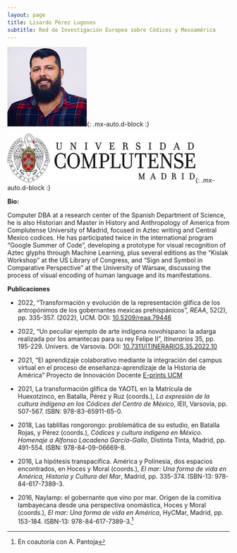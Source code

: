 ```yaml
---
layout: page
title: Lisardo Pérez Lugones
subtitle: Red de Investigación Europea sobre Códices y Mesoamérica
---
```

![PerezLugonesLisardo](/bio/img/PerezLugonesLisardo.jpg){: .mx-auto.d-block :}

![uni](/bio/img/UCM.jpg){: .mx-auto.d-block :}

**Bio:**

Computer DBA at a research center of the Spanish Department of Science, he is also Historian and Master in History and Anthropology of America from Complutense University of Madrid, focused in Aztec writing and Central Mexico codices. He has participated twice in the international program “Google Summer of Code”, developing a prototype for visual recognition of Aztec glyphs through Machine Learning, plus several editions as the “Kislak Workshop” at the US Library of Congress, and “Sign and Symbol in Comparative Perspective” at the University of Warsaw, discussing the process of visual encoding of human language and its manifestations.

**Publicaciones**

- 2022, “Transformación y evolución de la representación glífica de los antropónimos de los gobernantes mexicas prehispánicos”, *REAA*, 52(2), pp. 335-357. (2022), UCM. DOI: <a href="https://doi.org/10.5209/reaa.79446">10.5209/reaa.79446</a>

- 2022,  “Un peculiar ejemplo de arte indígena novohispano: la adarga realizada por los amantecas para su rey Felipe II”, *Itinerarios* 35, pp. 195-229. Univers. de Varsovia. DOI: <a href="https://doi.org/10.7311/ITINERARIOS.35.2022.10">10.7311/ITINERARIOS.35.2022.10</a>

- 2021, “El aprendizaje colaborativo mediante la integración del campus virtual en el proceso de enseñanza-aprendizaje de la Historia de América” Proyecto de Innovación Docente <a href="https://eprints.ucm.es/id/eprint/66574/">E-prints UCM</a>


- 2021, La transformación glífica de YAOTL en la Matrícula de Huexotzinco, en Batalla, Pérez y Ruz (coords.), *La expresión de la cultura indígena en los Códices del Centro de México*, IEII, Varsovia, pp. 507-567. ISBN: 978-83-65911-65-0.

- 2018, Las tablillas rongorongo: problemática de su estudio, en Batalla Rojas, y Pérez (coords.), *Códices y cultura indígena en México. Homenaje a Alfonso Lacadena García-Gallo*, Distinta Tinta, Madrid, pp. 491-554. ISBN: 978-84-09-06669-8.

- 2016, La hipótesis transpacífica. América y Polinesia, dos espacios encontrados, en Hoces y Moral (coords.), *El mar: Una forma de vida en América, Historia y Cultura del Mar*, Madrid, pp. 335-374. ISBN-13: 978-84-617-7389-3.

- 2016, Naylamp: el gobernante que vino por mar. Origen de la comitiva lambayecana desde una perspectiva onomástica, Hoces y Moral (coords.), *El mar: Una forma de vida en América*, HyCMar, Madrid, pp. 153-184. ISBN-13: 978-84-617-7389-3.[^1]

[^1]: En coautoría con A. Pantoja
